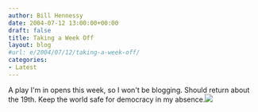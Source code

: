 ```yaml
---
author: Bill Hennessy
date: 2004-07-12 13:00:00+00:00
draft: false
title: Taking a Week Off
layout: blog
#url: e/2004/07/12/taking-a-week-off/
categories:
- Latest
---
```


A play I'm in opens this week, so I won't be blogging.  Should return about the 19th.  Keep the world safe for democracy in my absence.![](https://blog.billhennessy.com/aggbug.aspx?PostID=692)

